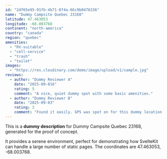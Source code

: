```yaml
---
id: "2df65e95-91fb-4b71-8f4a-66c9b0476336"
name: "Dummy Campsite Quebec 23168"
latitude: 47.463053
longitude: -68.003768
continent: "north-america"
country: "canada"
region: "quebec"
amenities:
  - "RV-suitable"
  - "cell-service"
  - "trash"
  - "toilet"
images:
  - "https://res.cloudinary.com/demo/image/upload/v1/sample.jpg"
reviews:
  - author: "Dummy Reviewer A"
    date: "2025-09-016"
    rating: 5
    comment: "A nice, quiet dummy spot with some basic amenities."
  - author: "Dummy Reviewer B"
    date: "2025-09-03"
    rating: 2
    comment: "Found it easily. GPS was spot on for this dummy location."
---
```


This is a **dummy description** for Dummy Campsite Quebec 23168, generated for the proof of concept.

It provides a serene environment, perfect for demonstrating how SvelteKit can handle a large number of static pages. The coordinates are 47.463053, -68.003768.
